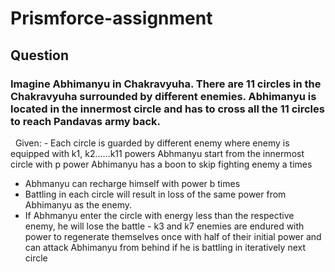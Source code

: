 # Prismforce-assignment

## Question
### Imagine Abhimanyu in Chakravyuha. There are 11 circles in the Chakravyuha surrounded by different enemies. Abhimanyu is located in the innermost circle and has to cross all the 11 circles to reach Pandavas army back. 
 
Given:
- Each circle is guarded by different enemy where enemy is equipped with k1, k2……k11 powers Abhmanyu start from the innermost circle with p power Abhimanyu has a boon to skip fighting enemy a times 
- Abhmanyu can recharge himself with power b times 
- Battling in each circle will result in loss of the same power from Abhimanyu as the enemy. 
- If Abhmanyu enter the circle with energy less than the respective enemy, he will lose the battle
- k3 and k7 enemies are endured with power to regenerate themselves once with half of their initial power and can attack Abhimanyu from behind if he is battling in iteratively next circle